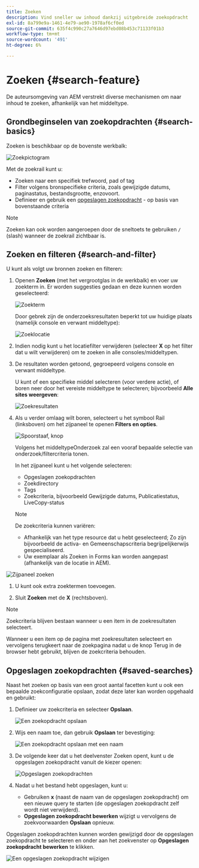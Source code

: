 ```yaml
---
title: Zoeken
description: Vind sneller uw inhoud dankzij uitgebreide zoekopdracht
exl-id: 8a799e9a-1461-4e79-ae90-1978af6cf0ed
source-git-commit: 635f4c990c27a7646d97ebd08b453c71133f01b3
workflow-type: tm+mt
source-wordcount: '491'
ht-degree: 6%

---
```


# Zoeken {#search-feature}

De auteursomgeving van AEM verstrekt diverse mechanismen om naar inhoud te zoeken, afhankelijk van het middeltype.

## Grondbeginselen van zoekopdrachten {#search-basics}

Zoeken is beschikbaar op de bovenste werkbalk:

![Zoekpictogram](/help/sites-cloud/authoring/assets/search-icon.png)

Met de zoekrail kunt u:

* Zoeken naar een specifiek trefwoord, pad of tag
* Filter volgens bronspecifieke criteria, zoals gewijzigde datums, paginastatus, bestandsgrootte, enzovoort.
* Definieer en gebruik een [opgeslagen zoekopdracht](#saved-searches) - op basis van bovenstaande criteria

>[!NOTE]
>
>Zoeken kan ook worden aangeroepen door de sneltoets te gebruiken `/` (slash) wanneer de zoekrail zichtbaar is.

## Zoeken en filteren {#search-and-filter}

U kunt als volgt uw bronnen zoeken en filteren:

1. Openen **Zoeken** (met het vergrootglas in de werkbalk) en voer uw zoekterm in. Er worden suggesties gedaan en deze kunnen worden geselecteerd:

   ![Zoekterm](/help/sites-cloud/authoring/assets/search-term.png)

   Door gebrek zijn de onderzoeksresultaten beperkt tot uw huidige plaats (namelijk console en verwant middeltype):

   ![Zoeklocatie](/help/sites-cloud/authoring/assets/search-term-location.png)

1. Indien nodig kunt u het locatiefilter verwijderen (selecteer **X** op het filter dat u wilt verwijderen) om te zoeken in alle consoles/middeltypen.
1. De resultaten worden getoond, gegroepeerd volgens console en verwant middeltype.

   U kunt of een specifieke middel selecteren (voor verdere actie), of boren neer door het vereiste middeltype te selecteren; bijvoorbeeld **Alle sites weergeven**:

   ![Zoekresultaten](/help/sites-cloud/authoring/assets/search-results.png)

1. Als u verder omlaag wilt boren, selecteert u het symbool Rail (linksboven) om het zijpaneel te openen **Filters en opties**.

   ![Spoorstaaf, knop](/help/sites-cloud/authoring/assets/rail-button.png)

   Volgens het middeltypeOnderzoek zal een vooraf bepaalde selectie van onderzoek/filtercriteria tonen.

   In het zijpaneel kunt u het volgende selecteren:

   * Opgeslagen zoekopdrachten
   * Zoekdirectory
   * Tags
   * Zoekcriteria, bijvoorbeeld Gewijzigde datums, Publicatiestatus, LiveCopy-status

   >[!NOTE]
   >
   >De zoekcriteria kunnen variëren:
   >
   >* Afhankelijk van het type resource dat u hebt geselecteerd; Zo zijn bijvoorbeeld de activa- en Gemeenschapscriteria begrijpelijkerwijs gespecialiseerd.
   >* Uw exemplaar als Zoeken in Forms kan worden aangepast (afhankelijk van de locatie in AEM).

<!--
  >* Your instance as the [Search Forms](/help/sites-administering/search-forms.md) can be customized (appropriate to the location within AEM).
  -->

![Zijpaneel zoeken](/help/sites-cloud/authoring/assets/search-side-panel.png)

1. U kunt ook extra zoektermen toevoegen.

1. Sluit **Zoeken** met de **X** (rechtsboven).

>[!NOTE]
>
>Zoekcriteria blijven bestaan wanneer u een item in de zoekresultaten selecteert.
>
>Wanneer u een item op de pagina met zoekresultaten selecteert en vervolgens terugkeert naar de zoekpagina nadat u de knop Terug in de browser hebt gebruikt, blijven de zoekcriteria behouden.

## Opgeslagen zoekopdrachten {#saved-searches}

Naast het zoeken op basis van een groot aantal facetten kunt u ook een bepaalde zoekconfiguratie opslaan, zodat deze later kan worden opgehaald en gebruikt:

1. Definieer uw zoekcriteria en selecteer **Opslaan**.

   ![Een zoekopdracht opslaan](/help/sites-cloud/authoring/assets/search-side-panel.png)

1. Wijs een naam toe, dan gebruik **Opslaan** ter bevestiging:

   ![Een zoekopdracht opslaan met een naam](/help/sites-cloud/authoring/assets/search-save-name.png)

1. De volgende keer dat u het deelvenster Zoeken opent, kunt u de opgeslagen zoekopdracht vanuit de kiezer openen:

   ![Opgeslagen zoekopdrachten](/help/sites-cloud/authoring/assets/saved-searches.png)

1. Nadat u het bestand hebt opgeslagen, kunt u:

   * Gebruiken **x** (naast de naam van de opgeslagen zoekopdracht) om een nieuwe query te starten (de opgeslagen zoekopdracht zelf wordt niet verwijderd).
   * **Opgeslagen zoekopdracht bewerken** wijzigt u vervolgens de zoekvoorwaarden **Opslaan** opnieuw.

Opgeslagen zoekopdrachten kunnen worden gewijzigd door de opgeslagen zoekopdracht te selecteren en onder aan het zoekvenster op **Opgeslagen zoekopdracht bewerken** te klikken.

![Een opgeslagen zoekopdracht wijzigen](/help/sites-cloud/authoring/assets/saved-searches-modify.png)
